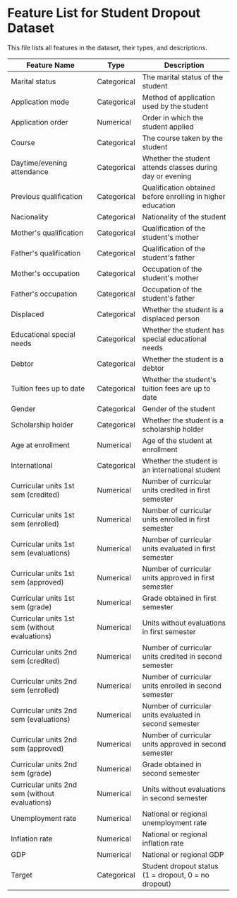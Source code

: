 # Feature List for Student Dropout Dataset

This file lists all features in the dataset, their types, and descriptions.

| Feature Name | Type | Description |
|--------------|------|-------------|
| Marital status | Categorical | The marital status of the student |
| Application mode | Categorical | Method of application used by the student |
| Application order | Numerical | Order in which the student applied |
| Course | Categorical | The course taken by the student |
| Daytime/evening attendance | Categorical | Whether the student attends classes during day or evening |
| Previous qualification | Categorical | Qualification obtained before enrolling in higher education |
| Nacionality | Categorical | Nationality of the student |
| Mother's qualification | Categorical | Qualification of the student's mother |
| Father's qualification | Categorical | Qualification of the student's father |
| Mother's occupation | Categorical | Occupation of the student's mother |
| Father's occupation | Categorical | Occupation of the student's father |
| Displaced | Categorical | Whether the student is a displaced person |
| Educational special needs | Categorical | Whether the student has special educational needs |
| Debtor | Categorical | Whether the student is a debtor |
| Tuition fees up to date | Categorical | Whether the student's tuition fees are up to date |
| Gender | Categorical | Gender of the student |
| Scholarship holder | Categorical | Whether the student is a scholarship holder |
| Age at enrollment | Numerical | Age of the student at enrollment |
| International | Categorical | Whether the student is an international student |
| Curricular units 1st sem (credited) | Numerical | Number of curricular units credited in first semester |
| Curricular units 1st sem (enrolled) | Numerical | Number of curricular units enrolled in first semester |
| Curricular units 1st sem (evaluations) | Numerical | Number of curricular units evaluated in first semester |
| Curricular units 1st sem (approved) | Numerical | Number of curricular units approved in first semester |
| Curricular units 1st sem (grade) | Numerical | Grade obtained in first semester |
| Curricular units 1st sem (without evaluations) | Numerical | Units without evaluations in first semester |
| Curricular units 2nd sem (credited) | Numerical | Number of curricular units credited in second semester |
| Curricular units 2nd sem (enrolled) | Numerical | Number of curricular units enrolled in second semester |
| Curricular units 2nd sem (evaluations) | Numerical | Number of curricular units evaluated in second semester |
| Curricular units 2nd sem (approved) | Numerical | Number of curricular units approved in second semester |
| Curricular units 2nd sem (grade) | Numerical | Grade obtained in second semester |
| Curricular units 2nd sem (without evaluations) | Numerical | Units without evaluations in second semester |
| Unemployment rate | Numerical | National or regional unemployment rate |
| Inflation rate | Numerical | National or regional inflation rate |
| GDP | Numerical | National or regional GDP |
| Target | Categorical | Student dropout status (1 = dropout, 0 = no dropout) |

